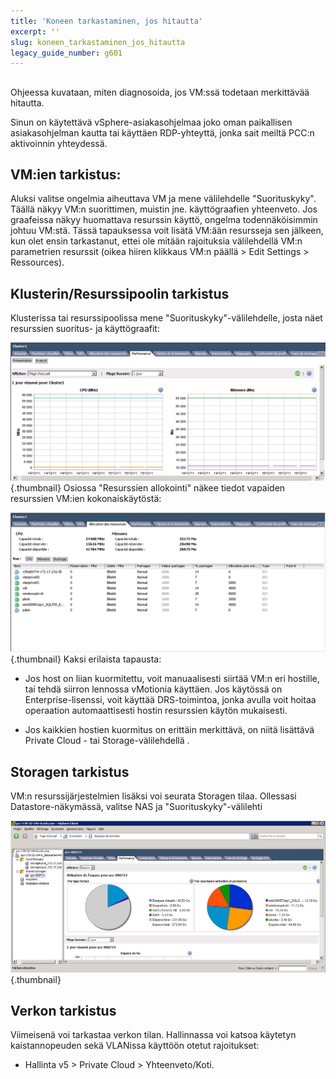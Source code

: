 ```yaml
---
title: 'Koneen tarkastaminen, jos hitautta'
excerpt: ''
slug: koneen_tarkastaminen_jos_hitautta
legacy_guide_number: g601
---
```



## 
Ohjeessa kuvataan, miten diagnosoida, jos VM:ssä todetaan merkittävää hitautta.

Sinun on käytettävä vSphere-asiakasohjelmaa joko oman paikallisen asiakasohjelman kautta tai käyttäen RDP-yhteyttä, jonka sait meiltä PCC:n aktivoinnin yhteydessä.


## VM:ien tarkistus:
Aluksi valitse ongelmia aiheuttava VM ja mene välilehdelle "Suorituskyky". Täällä näkyy VM:n suorittimen, muistin jne. käyttögraafien yhteenveto. Jos graafeissa näkyy huomattava resurssin käyttö, ongelma todennäköisimmin johtuu VM:stä.
Tässä tapauksessa voit lisätä VM:ään resursseja sen jälkeen, kun olet ensin tarkastanut, ettei ole mitään rajoituksia välilehdellä VM:n parametrien resurssit (oikea hiiren klikkaus VM:n  päällä > Edit Settings > Ressources).


## Klusterin/Resurssipoolin tarkistus
Klusterissa tai resurssipoolissa mene "Suorituskyky"-välilehdelle, josta näet resurssien suoritus- ja käyttögraafit:

![](images/img_95.jpg){.thumbnail}
Osiossa "Resurssien allokointi" näkee tiedot vapaiden resurssien VM:ien kokonaiskäytöstä:

![](images/img_96.jpg){.thumbnail}
Kaksi erilaista tapausta:

- Jos host on liian kuormitettu, voit manuaalisesti siirtää VM:n eri hostille, tai tehdä siirron lennossa vMotionia käyttäen. Jos käytössä on Enterprise-lisenssi, voit käyttää DRS-toimintoa, jonka avulla voit hoitaa operaation automaattisesti hostin resurssien käytön mukaisesti.

- Jos kaikkien hostien kuormitus on erittäin merkittävä, on niitä lisättävä Private Cloud - tai Storage-välilehdellä .




## Storagen tarkistus
VM:n resurssijärjestelmien lisäksi voi seurata Storagen tilaa. Ollessasi Datastore-näkymässä, valitse NAS ja "Suorituskyky"-välilehti

![](images/img_97.jpg){.thumbnail}


## Verkon tarkistus
Viimeisenä voi tarkastaa verkon tilan.
Hallinnassa voi katsoa käytetyn kaistannopeuden sekä VLANissa käyttöön otetut rajoitukset:


- Hallinta v5 > Private Cloud > Yhteenveto/Koti.



